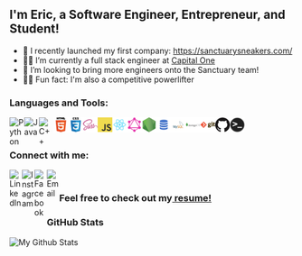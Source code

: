 ## I'm Eric, a Software Engineer, Entrepreneur, and Student! 

- 🔭 I recently launched my first company: https://sanctuarysneakers.com/
- 👨‍💻 I’m currently a full stack engineer at <a href=https://www.capitalone.ca/#> Capital One </a>
- 👯 I’m looking to bring more engineers onto the Sanctuary team!
- 🏋️‍♂️ Fun fact: I'm also a competitive powerlifter

### Languages and Tools:
<img align="left" alt="Python" width="26px" src="https://external-content.duckduckgo.com/iu/?u=http%3A%2F%2Flogos-download.com%2Fwp-content%2Fuploads%2F2016%2F10%2FPython_logo_icon.png&f=1&nofb=1" />
<img align="left" alt="Java" width="26px" src="https://external-content.duckduckgo.com/iu/?u=http%3A%2F%2Fmedia.idownloadblog.com%2Fwp-content%2Fuploads%2F2016%2F05%2Fjava-icon.png&f=1&nofb=1"/>
<img align="left" alt="C++" width="26px" src="https://external-content.duckduckgo.com/iu/?u=https%3A%2F%2Fimg.icons8.com%2Fcolor%2F1600%2Fc-plus-plus-logo.png&f=1&nofb=1" />
<img align="left" alt="HTML5" width="26px" src="https://raw.githubusercontent.com/github/explore/80688e429a7d4ef2fca1e82350fe8e3517d3494d/topics/html/html.png" />
<img align="left" alt="CSS3" width="26px" src="https://raw.githubusercontent.com/github/explore/80688e429a7d4ef2fca1e82350fe8e3517d3494d/topics/css/css.png" />
<img align="left" alt="Sass" width="26px" src="https://raw.githubusercontent.com/github/explore/80688e429a7d4ef2fca1e82350fe8e3517d3494d/topics/sass/sass.png" />
<img align="left" alt="JavaScript" width="26px" src="https://raw.githubusercontent.com/github/explore/80688e429a7d4ef2fca1e82350fe8e3517d3494d/topics/javascript/javascript.png" />
<img align="left" alt="React" width="26px" src="https://raw.githubusercontent.com/github/explore/80688e429a7d4ef2fca1e82350fe8e3517d3494d/topics/react/react.png" />
<img align="left" alt="GraphQL" width="26px" src="https://raw.githubusercontent.com/github/explore/80688e429a7d4ef2fca1e82350fe8e3517d3494d/topics/graphql/graphql.png" />
<img align="left" alt="Node.js" width="26px" src="https://raw.githubusercontent.com/github/explore/80688e429a7d4ef2fca1e82350fe8e3517d3494d/topics/nodejs/nodejs.png" />
<img align="left" alt="SQL" width="26px" src="https://raw.githubusercontent.com/github/explore/80688e429a7d4ef2fca1e82350fe8e3517d3494d/topics/sql/sql.png" />
<img align="left" alt="MySQL" width="26px" src="https://raw.githubusercontent.com/github/explore/80688e429a7d4ef2fca1e82350fe8e3517d3494d/topics/mysql/mysql.png" />
<img align="left" alt="MongoDB" width="26px" src="https://raw.githubusercontent.com/github/explore/80688e429a7d4ef2fca1e82350fe8e3517d3494d/topics/mongodb/mongodb.png" />
<img align="left" alt="Git" width="26px" src="https://raw.githubusercontent.com/github/explore/80688e429a7d4ef2fca1e82350fe8e3517d3494d/topics/git/git.png" />
<img align="left" alt="GitHub" width="26px" src="https://raw.githubusercontent.com/github/explore/78df643247d429f6cc873026c0622819ad797942/topics/github/github.png" />
<img align="left" alt="Terminal" width="26px" src="https://raw.githubusercontent.com/github/explore/80688e429a7d4ef2fca1e82350fe8e3517d3494d/topics/terminal/terminal.png" />

<br />
<br />

### Connect with me:

[<img align="left" alt="LinkedIn" width="22px" src="https://external-content.duckduckgo.com/iu/?u=http%3A%2F%2Fwww.prepare1.com%2Fwp-content%2Fuploads%2F2014%2F04%2Flinkedin-logo-high-res-1254-1024x1024.jpg&f=1&nofb=1" />][linkedin]
[<img align="left" alt="Instagram" width="22px" src="https://external-content.duckduckgo.com/iu/?u=https%3A%2F%2Fcdn.pixelprivacy.com%2Fwp-content%2Fuploads%2F2018%2F02%2FInstagram-Icon.png&f=1&nofb=1" />][instagram]
[<img align="left" alt="Facebook" width="22px" src="https://external-content.duckduckgo.com/iu/?u=https%3A%2F%2Fcoindoo.com%2Fwp-content%2Fuploads%2F2019%2F01%2Ffacebook-icon.png&f=1&nofb=1" />][facebook]
[<img align="left" alt="Email" width="22px" src="https://external-content.duckduckgo.com/iu/?u=http%3A%2F%2Fwww.bluebuddhaboutique.com%2Fblog%2Fwp-content%2Fuploads%2F2015%2F03%2FEmail_icon.jpg&f=1&nofb=1" />][email]
<br />

 ### Feel free to check out my<a href="https://docs.google.com/document/d/1KwfiT3S2cupJCNjLZEM8LsSrm0Z1DAfnIwLSOxeN1u0/edit?usp=sharing"> resume! </a>
 
 ### GitHub Stats

  <img align="left" alt="My Github Stats" src="https://github-readme-stats.codestackr.vercel.app/api?username=EricHasegawa&show_icons=true&hide_border=true" />
  
<br />
<br />



[instagram]: https://www.instagram.com/erichasegawa/
[linkedin]: https://www.linkedin.com/in/eric-h-900b4b139/
[facebook]: https://www.facebook.com/eric.hasegawa.9/
[email]: mailto:erichasegawa1@gmail.com


